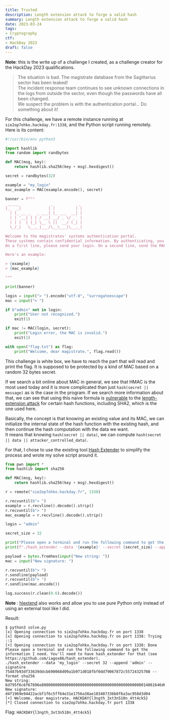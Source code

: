 ```yaml
---
title: Trusted
description: Length extension attack to forge a valid hash
summary: Length extension attack to forge a valid hash
date: 2023-03-24
tags:
- Cryptography
ctf:
- HackDay 2023
draft: false
---
```


**Note**: this is the write up of a challenge I created, as a challenge creator for the HackDay 2023 qualifications.

> The situation is bad. The magistrate database from the Sagittarius sector has been leaked! \
> The incident response team continues to see unknown connections in the logs from outside the sector, even though the passwords have all been changed. \
> We suspect the problem is with the authentication portal... Do something about it!

For this challenge, we have a remote instance running at `sie2op7ohko.hackday.fr:1338`, and the Python script running remotely. \
Here is its content:

```py
#!/usr/bin/env python3

import hashlib
from random import randbytes

def MAC(msg, key):
    return hashlib.sha256(key + msg).hexdigest()

secret = randbytes(32)

example = "my_login"
mac_example = MAC(example.encode(), secret)

banner = f"""
 _____              _           _ 
|_   _|            | |         | |
  | |_ __ _   _ ___| |_ ___  __| |
  | | '__| | | / __| __/ _ \/ _` |
  | | |  | |_| \__ \ ||  __/ (_| |
  \_/_|   \__,_|___/\__\___|\__,_|

Welcome to the magistrates' systems authentication portal.
These systems contain confidential information. By authenticating, you accept our terms of usage and confidentiality policy.
On a first line, please send your login. On a second line, send the MAC of the login.

Here's an example:

> {example}
> {mac_example}

"""

print(banner)

login = input("> ").encode("utf-8", "surrogateescape")
mac = input("> ")

if b"admin" not in login:
    print("User not recognized.")
    exit(1)

if mac != MAC(login, secret):
    print("Login error, the MAC is invalid.")
    exit(1)

with open("flag.txt") as flag:
    print("Welcome, dear magistrate.", flag.read())
```

This challenge is white box, we have to reach the part that will read and print the flag. It is supposed to be protected by a kind of MAC based on a random 32 bytes secret.

If we search a bit online about MAC in general, we see that HMAC is the most used today and it is more complicated than just `hash(secret || message)` as is the case in the program. If we search more information about that, we can see that using this naive formula is [vulnerable]((https://en.wikipedia.org/wiki/HMAC#Design_principles)) to the [length-extension attack](https://en.wikipedia.org/wiki/Length_extension_attack) for certain hash functions, including SHA2, which is the one used here.

Basically, the concept is that knowing an existing value and its MAC, we can initialize the internal state of the hash function with the existing hash, and then continue the hash computation with the data we want. \
It means that knowing `hash(secret || data)`, we can compute `hash(secret || data || attacker_controlled_data)`.

For that, I chose to use the existing tool [Hash Extender](https://github.com/iagox86/hash_extender) to simplify the process and wrote my solve script around it.

```py
from pwn import *
from hashlib import sha256

def MAC(msg, key):
    return hashlib.sha256(key + msg).hexdigest()

r = remote("sie2op7ohko.hackday.fr", 1338)

r.recvuntil(b"> ")
example = r.recvline().decode().strip()
r.recvuntil(b"> ")
mac_example = r.recvline().decode().strip()

login = "admin"

secret_size = 32

print("Please open a terminal and run the following command to get the information I need. You'll need to have hash_extender for that (see https://github.com/iagox86/hash_extender).")
print(f"./hash_extender --data '{example}' --secret {secret_size} --append '{login}' --signature {mac_example} --format sha256")

payload = bytes.fromhex(input("New string: "))
mac = input("New signature: ")

r.recvuntil(b"> ")
r.sendline(payload)
r.recvuntil(b"> ")
r.sendline(mac.encode())

log.success(r.clean(0.6).decode())
```

**Note** : [hlextend](https://github.com/stephenbradshaw/hlextend) also works and allow you to use pure Python only instead of using an external tool like I did.

Result:

```
$ python3 solve.py
[x] Opening connection to sie2op7ohko.hackday.fr on port 1338
[x] Opening connection to sie2op7ohko.hackday.fr on port 1338: Trying ::1
[+] Opening connection to sie2op7ohko.hackday.fr on port 1338: Done
Please open a terminal and run the following command to get the information I need. You'll need to have hash_extender for that (see https://github.com/iagox86/hash_extender).
./hash_extender --data 'my_login' --secret 32 --append 'admin' --signature 75487b93df33639ddcb690068d09a1b971d018fbf0dd79067872c55724325708 --format sha256
New string: 6d795f6c6f67696e80000000000000000000000000000000000000000000014061646d696e
New signature: d4f1969e94422acbf1f6c5ff64e31e1756a38ae103407336b0f6a3ac958d3d04
[+] Welcome, dear magistrate. HACKDAY{l3ngth_3xt3n510n_4tt4ck5}
[*] Closed connection to sie2op7ohko.hackday.fr port 1338
```

Flag: `HACKDAY{l3ngth_3xt3n510n_4tt4ck5}`